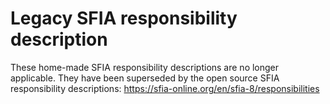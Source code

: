 # Legacy SFIA responsibility description

These home-made SFIA responsibility descriptions are no longer applicable. They have been superseded by the open source SFIA responsibility descriptions: https://sfia-online.org/en/sfia-8/responsibilities